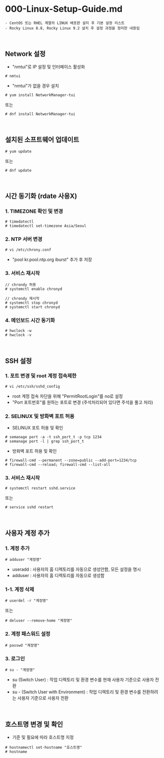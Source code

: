# 000-Linux-Setup-Guide.md
~~~
- CentOS 또는 RHEL 계열의 LINUX 배포판 설치 후 기본 설정 리스트
- Rocky Linux 8.8, Rocky Linux 9.2 설치 후 설정 과정을 정리한 내용임
~~~
<br>

## Network 설정
- "nmtui"로 IP 설정 및 인터페이스 활성화  
```
# nmtui
```
- "nmtui"가 없을 경우 설치
```
# yum install NetworkManager-tui
```
또는
```
# dnf install NetworkManager-tui
```
<br>

## 설치된 소프트웨어 업데이트
```
# yum update
```
또는
```
# dnf update
```
<br>

## 시간 동기화 (rdate 사용X)
### 1. TIMEZONE 확인 및 변경
```
# timedatectl
# timedatectl set-timezone Asia/Seoul
```
### 2. NTP 서버 변경
```
# vi /etc/chrony.conf
```
- "pool kr.pool.ntp.org iburst" 추가 후 저장
### 3. 서비스 재시작
```
// chrondy 허용
# systemctl enable chronyd

// chrondy 재시작
# systemctl stop chronyd
# systemctl start chronyd
```
### 4. 메인보드 시간 동기화
```
# hwclock -w
# hwclock -v
```
<br>

## SSH 설정
### 1. 포트 변경 및 root 계정 접속제한
 ```
 # vi /etc/ssh/sshd_config
 ```
- root 계정 접속 차단을 위해 "PermitRootLogin"를 no로 설정
- "Port 포트번호"를 원하는 포트로 변경 (주석처리되어 있다면 주석을 풀고 처리)
### 2. SELINUX 및 방화벽 포트 허용
- SELINUX 포트 허용 및 확인
```
# semanage port -a -t ssh_port_t -p tcp 1234
# semanage port -l | grep ssh_port_t
```
- 방화벽 포트 허용 및 확인
```
# firewall-cmd --permanent --zone=public --add-port=1234/tcp
# firewall-cmd --reload; firewall-cmd --list-all
```
### 3. 서비스 재시작
```
# systemctl restart sshd.service
```
또는
```
# service sshd restart
```
<br>

## 사용자 계정 추가
### 1. 계정 추가
```
# adduser "계정명"
```
- useradd : 사용자의 홈 디렉토리를 자동으로 생성안함, 모든 설정을 명시
- adduser : 사용자의 홈 디렉토리를 자동으로 생성함
### 1-1. 계정 삭제
```
# userdel -r "계정명"
```
또는
```
# deluser --remove-home "계정명"
```
### 2. 계정 패스워드 설정
```
# passwd "계정명"
```
### 3. 로그인
```
# su - "계정명"
```
- su (Switch User) : 작업 디렉토리 및 환경 변수를 현재 사용자 기준으로 사용자 전환
- su - (Switch User with Environment) : 작업 디렉토리 및 환경 변수를 전환하려는 사용자 기준으로 사용자 전환
<br>

## 호스트명 변경 및 확인
- 기준 및 필요에 따라 호스트명 지정
```
# hostnamectl set-hostname "호스트명"
# hostname
```
<br>
